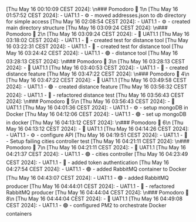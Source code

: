 [Thu May 16 00:10:09 CEST 2024]:  \n### Pomodoro 🍅 1\n
[Thu May 16 01:57:52 CEST 2024]:    - UAT1.1 -  ⚙ - moved addresses.json to db directory for simple access
[Thu May 16 02:08:54 CEST 2024]:    - UAT1.1 -  ⚙ - created main directory structure
[Thu May 16 03:09:24 CEST 2024]:  \n### Pomodoro 🍅 2\n
[Thu May 16 03:09:24 CEST 2024]:  - 🚧 UAT1.1
[Thu May 16 03:18:02 CEST 2024]:    - UAT1.1 -  🔴 - created test for distance tool
[Thu May 16 03:22:31 CEST 2024]:    - UAT1.1 -  🔴 - created test for distance tool
[Thu May 16 03:24:42 CEST 2024]:    - UAT1.1 -  🟢 - distance tool
[Thu May 16 03:28:13 CEST 2024]:  \n### Pomodoro 🍅 3\n
[Thu May 16 03:28:13 CEST 2024]:  - 🚧 UAT1.1
[Thu May 16 03:40:53 CEST 2024]:    - UAT1.1 -  🔴 - created distance feature
[Thu May 16 03:47:22 CEST 2024]:  \n### Pomodoro 🍅 4\n
[Thu May 16 03:47:22 CEST 2024]:  - 🚧 UAT1.1
[Thu May 16 03:49:58 CEST 2024]:    - UAT1.1 -  🟢 - created distance feature
[Thu May 16 03:56:32 CEST 2024]:    - UAT1.1 -  🔨 - refactored distance test
[Thu May 16 03:56:43 CEST 2024]:  \n### Pomodoro 🍅 5\n
[Thu May 16 03:56:43 CEST 2024]:  - 🚧 UAT1.1
[Thu May 16 04:01:36 CEST 2024]:    - UAT1.1 -  ⚙ - setup mongoDB in Docker
[Thu May 16 04:12:06 CEST 2024]:    - UAT1.1 -  🟢 - set up mongoDB in docker
[Thu May 16 04:13:12 CEST 2024]:  \n### Pomodoro 🍅 6\n
[Thu May 16 04:13:12 CEST 2024]:  - 🚧 UAT1.1
[Thu May 16 04:14:26 CEST 2024]:    - UAT1.1 -  ⚙ - configure API
[Thu May 16 04:19:51 CEST 2024]:    - UAT1.1 -  🔴 - Setup failing cities controller test
[Thu May 16 04:21:11 CEST 2024]:  \n### Pomodoro 🍅 7\n
[Thu May 16 04:21:11 CEST 2024]:  - 🚧 UAT1.1
[Thu May 16 04:21:37 CEST 2024]:    - UAT1.1 -  🟢 - cities controller
[Thu May 16 04:23:49 CEST 2024]:    - UAT1.1 -  🔴 - added token authentication
[Thu May 16 04:27:54 CEST 2024]:    - UAT1.1 -  🟢 - added RabbitMQ container to Docker
[Thu May 16 04:43:07 CEST 2024]:    - UAT1.1 -  🟢 - added RabbitMQ producer
[Thu May 16 04:44:01 CEST 2024]:    - UAT1.1 -  🔨 - refactored RabbitMQ producer
[Thu May 16 04:44:04 CEST 2024]:  \n### Pomodoro 🍅 8\n
[Thu May 16 04:44:04 CEST 2024]:  - 🚧 UAT1.1
[Thu May 16 04:49:08 CEST 2024]:    - UAT1.1 -  🟢 - configured PM2 to orchestrate Docker containers
